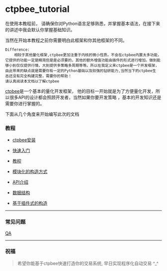 # ctpbee_tutorial

在使用本教程前， 请确保你对Python语言足够熟悉，并掌握基本语法，在接下来的讲述中我会默认你掌握基础知识。

当然在开始本教程之前你需要明白此框架和你其他框架的不同。

```textmate
Difference:
    相较于其他量化框架,ctpbee更加注重于内核的微小性质。不会在ctpbee内置太多功能，
它提供的功能一定是精简但是是必须要的，其他的额外增值功能由插件的形式进行增加。做到能
够小到仅仅提供行情，大到提供多策略多周期等等。所以在我定义来ctpbee是一个开发框架，
由此带来的缺点就是需要你有一定的Python基础以及较强的钻研能力,当然当下的ctpbee生
态还没有完全构建完整，需要你的帮助！
请认真阅读本文档以了解ctpbee
```

[ctpbee](https://github.com/ctpbee/ctpbee)是一个基本的量化开发框架， 他的目标一开始就是为了方便量化开发，所以很多API的设计都会照顾开发者，当然如果你要开发策略 ，基本的开发知识还是需要你进行掌握的。

下面从几个角度来开始编写此次的文档
### 教程 
- [ctpbee安装](install.md)

- [快速入门](demo.md)

- [教程](tutorial.md)

- [模块化的构造方式](module.md)

- [API介绍](API.md)

- [数据结构](constant.md)

- [基于插件式的构造](plugin.md)

---
### 常见问题
[QA](error.md)


---
### 祝福
>  希望你能基于ctpbee快速打造你的交易系统, 早日实现程序化自动交易 ^_^



